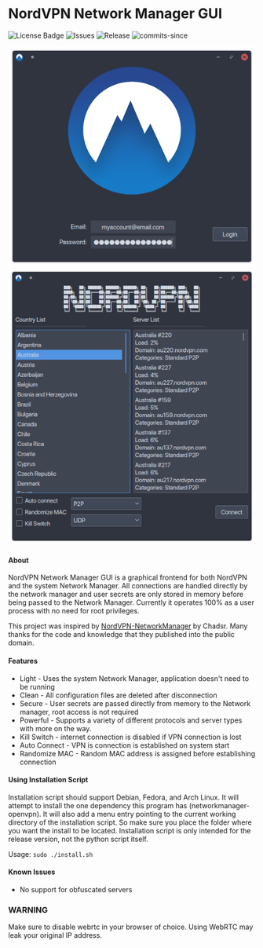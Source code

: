 # NordVPN Network Manager GUI
![License Badge](https://img.shields.io/github/license/vfosterm/NordVPN-NetworkManager-Gui)
![Issues](https://img.shields.io/github/issues-closed/vfosterm/NordVPN-NetworkManager-Gui)
![Release](https://img.shields.io/github/release/vfosterm/NordVPN-NetworkManager-Gui)
![commits-since](https://img.shields.io/github/commits-since/vfosterm/NordVPN-NetworkManager-Gui/latest)

![Login Screen](./screenshots/loginscreen.png)
![Main Screen](./screenshots/mainscreen.png)
#### About
NordVPN Network Manager GUI is a graphical frontend for both NordVPN and the system Network Manager.
All connections are handled directly by the network manager and user secrets are only stored in memory before being passed to the Network Manager.
Currently it operates 100% as a user process with no need for root privileges. 

This project was inspired by [NordVPN-NetworkManager](https://github.com/Chadsr/NordVPN-NetworkManager) by Chadsr. Many thanks for the code and knowledge that they published into the public domain.

#### Features
* Light - Uses the system Network Manager, application doesn't need to be running
* Clean - All configuration files are deleted after disconnection
* Secure - User secrets are passed directly from memory to the Network manager, root access is not required
* Powerful - Supports a variety of different protocols and server types with more on the way.
* Kill Switch - internet connection is disabled if VPN connection is lost
* Auto Connect - VPN is connection is established on system start
* Randomize MAC - Random MAC address is assigned before establishing connection

#### Using Installation Script
Installation script should support Debian, Fedora, and Arch Linux. It will attempt to install the one dependency this program has (networkmanager-openvpn). It will also add a menu entry pointing to the current working directory of the installation script. So make sure you place the folder where you want the install to be located. Installation script is only intended for the release version, not the python script itself.

Usage: `sudo ./install.sh`

#### Known Issues
* No support for obfuscated servers

### WARNING
Make sure to disable webrtc in your browser of choice. Using WebRTC may leak your original IP address.
